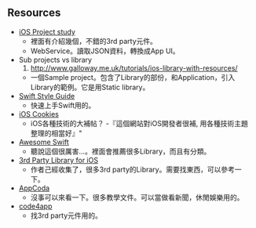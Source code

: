 
## Resources
- [iOS Project study](https://www.raywenderlich.com/55384/ios-7-best-practices-part-1)
  - 裡面有介紹幾個，不錯的3rd party元件。
  - WebService。讀取JSON資料，轉換成App UI。
- Sub projects vs library
  1. http://www.galloway.me.uk/tutorials/ios-library-with-resources/
    - 一個Sample project。包含了Library的部份，和Application，引入Library的範例。它是用Static library。
- [Swift Style Guide](https://github.com/raywenderlich/swift-style-guide)
  - 快速上手Swift用的。
- [iOS Cookies](http://www.ioscookies.com)
  - iOS各種技術的大補帖？
  -『這個網站對iOS開發者很補, 用各種技術主題整理的相當好』"
- [Awesome Swift](https://github.com/matteocrippa/awesome-swift)
  - 聽說這個很厲害…。裡面會推薦很多Library，而且有分類。
- [3rd Party Library for iOS](https://github.com/iOSBeginner/3rd-Party-Library-for-iOS#ui-design)
  - 作者己經收集了，很多3rd party的Library。需要找東西，可以參考一下。
- [AppCoda](http://www.appcoda.com)  
  - 沒事可以來看一下。很多教學文件。可以當做看新聞，休閒娛樂用的。
- [code4app](http://www.code4app.net/index.html)
  - 找3rd party元件用的。

